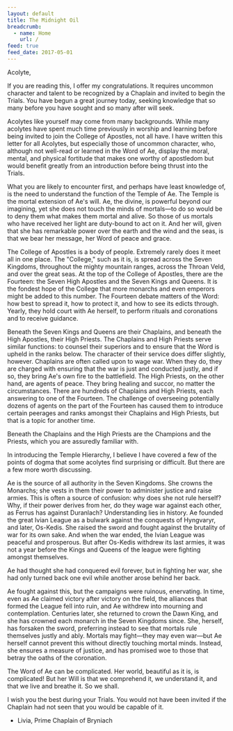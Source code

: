 ```yaml
---
layout: default
title: The Midnight Oil
breadcrumb:
  - name: Home
    url: /
feed: true
feed_date: 2017-05-01
---
```

Acolyte,

If you are reading this, I offer my congratulations.  It requires uncommon character and talent to be recognized by a Chaplain and invited to begin the Trials.  You have begun a great journey today, seeking knowledge that so many before you have sought and so many after will seek.

Acolytes like yourself may come from many backgrounds.  While many acolytes have spent much time previously in worship and learning before being invited to join the College of Apostles, not all have.  I have written this letter for all Acolytes, but especially those of uncommon character, who, although not well-read or learned in the Word of Ae, display the moral, mental, and physical fortitude that makes one worthy of apostledom but would benefit greatly from an introduction before being thrust into the Trials.

What you are likely to encounter first, and perhaps have least knowledge of, is the need to understand the function of the Temple of Ae.  The Temple is the mortal extension of Ae's will.  Ae, the divine, is powerful beyond our imagining, yet she does not touch the minds of mortals—to do so would be to deny them what makes them mortal and alive.  So those of us mortals who have received her light are duty-bound to act on it.  And her will, given that she has remarkable power over the earth and the wind and the seas, is that we bear her message, her Word of peace and grace.

The College of Apostles is a body of people.  Extremely rarely does it meet all in one place.  The "College," such as it is, is spread across the Seven Kingdoms, throughout the mighty mountain ranges, across the Throan Veld, and over the great seas.  At the top of the College of Apostles, there are the Fourteen: the Seven High Apostles and the Seven Kings and Queens.  It is the fondest hope of the College that more monarchs and even emperors might be added to this number.  The Fourteen debate matters of the Word: how best to spread it, how to protect it, and how to see its edicts through.  Yearly, they hold court with Ae herself, to perform rituals and coronations and to receive guidance.

Beneath the Seven Kings and Queens are their Chaplains, and beneath the High Apostles, their High Priests.  The Chaplains and High Priests serve similar functions: to counsel their superiors and to ensure that the Word is upheld in the ranks below.  The character of their service does differ slightly, however.  Chaplains are often called upon to wage war.  When they do, they are charged with ensuring that the war is just and conducted justly, and if so, they bring Ae's own fire to the battlefield.  The High Priests, on the other hand, are agents of peace.  They bring healing and succor, no matter the circumstances.  There are hundreds of Chaplains and High Priests, each answering to one of the Fourteen.  The challenge of overseeing potentially dozens of agents on the part of the Fourteen has caused them to introduce certain peerages and ranks amongst their Chaplains and High Priests, but that is a topic for another time.

Beneath the Chaplains and the High Priests are the Champions and the Priests, which you are assuredly familiar with.

In introducing the Temple Hierarchy, I believe I have covered a few of the points of dogma that some acolytes find surprising or difficult.  But there are a few more worth discussing.

Ae is the source of all authority in the Seven Kingdoms.  She crowns the Monarchs; she vests in them their power to administer justice and raise armies.  This is often a source of confusion: why does she not rule herself?  Why, if their power derives from her, do they wage war against each other, as Ferrus has against Duranlach?  Understanding lies in history.  Ae founded the great Ivian League as a bulwark against the conquests of Hyngvaryr, and later, Os-Kedis.  She raised the sword and fought against the brutality of war for its own sake.  And when the war ended, the Ivian League was peaceful and prosperous.  But after Os-Kedis withdrew its last armies, it was not a year before the Kings and Queens of the league were fighting amongst themselves.

Ae had thought she had conquered evil forever, but in fighting her war, she had only turned back one evil while another arose behind her back.

Ae fought against this, but the campaigns were ruinous, enervating.  In time, even as Ae claimed victory after victory on the field, the alliances that formed the League fell into ruin, and Ae withdrew into mourning and contemplation.  Centuries later, she returned to crown the Dawn King, and she has crowned each monarch in the Seven Kingdoms since.  She, herself, has forsaken the sword, preferring instead to see that mortals rule themselves justly and ably.  Mortals may fight—they may even war—but Ae herself cannot prevent this without directly touching mortal minds.  Instead, she ensures a measure of justice, and has promised woe to those that betray the oaths of the coronation.

The Word of Ae can be complicated.  Her world, beautiful as it is, is complicated!  But her Will is that we comprehend it, we understand it, and that we live and breathe it.  So we shall.

I wish you the best during your Trials.  You would not have been invited if the Chaplain had not seen that you would be capable of it.

- Livia, Prime Chaplain of Bryniach
